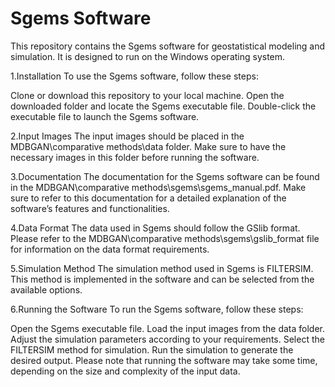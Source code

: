 # Sgems Software
This repository contains the Sgems software for geostatistical modeling and simulation. It is designed to run on the Windows operating system.

1.Installation
To use the Sgems software, follow these steps:

Clone or download this repository to your local machine.
Open the downloaded folder and locate the Sgems executable file.
Double-click the executable file to launch the Sgems software.

2.Input Images
The input images should be placed in the MDBGAN\comparative methods\data folder. Make sure to have the necessary images in this folder before running the software.

3.Documentation
The documentation for the Sgems software can be found in the MDBGAN\comparative methods\sgems\sgems_manual.pdf. Make sure to refer to this documentation for a detailed explanation of the software’s features and functionalities.

4.Data Format
The data used in Sgems should follow the GSlib format. Please refer to the MDBGAN\comparative methods\sgems\gslib_format file for information on the data format requirements.

5.Simulation Method
The simulation method used in Sgems is FILTERSIM. This method is implemented in the software and can be selected from the available options.

6.Running the Software
To run the Sgems software, follow these steps:

Open the Sgems executable file.
Load the input images from the data folder.
Adjust the simulation parameters according to your requirements.
Select the FILTERSIM method for simulation.
Run the simulation to generate the desired output.
Please note that running the software may take some time, depending on the size and complexity of the input data.

